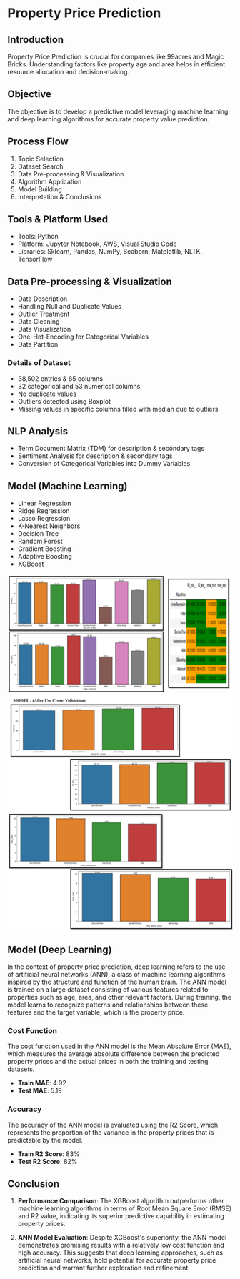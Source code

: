 # Property Price Prediction

## Introduction
Property Price Prediction is crucial for companies like 99acres and Magic Bricks. Understanding factors like property age and area helps in efficient resource allocation and decision-making.

## Objective
The objective is to develop a predictive model leveraging machine learning and deep learning algorithms for accurate property value prediction.

## Process Flow
1. Topic Selection
2. Dataset Search
3. Data Pre-processing & Visualization
4. Algorithm Application
5. Model Building
6. Interpretation & Conclusions

## Tools & Platform Used
- Tools: Python
- Platform: Jupyter Notebook, AWS, Visual Studio Code
- Libraries: Sklearn, Pandas, NumPy, Seaborn, Matplotlib, NLTK, TensorFlow

## Data Pre-processing & Visualization
- Data Description
- Handling Null and Duplicate Values
- Outlier Treatment
- Data Cleaning
- Data Visualization
- One-Hot-Encoding for Categorical Variables
- Data Partition

### Details of Dataset
- 38,502 entries & 85 columns
- 32 categorical and 53 numerical columns
- No duplicate values
- Outliers detected using Boxplot
- Missing values in specific columns filled with median due to outliers

## NLP Analysis
- Term Document Matrix (TDM) for description & secondary tags
- Sentiment Analysis for description & secondary tags
- Conversion of Categorical Variables into Dummy Variables

## Model (Machine Learning)
- Linear Regression
- Ridge Regression
- Lasso Regression
- K-Nearest Neighbors
- Decision Tree
- Random Forest
- Gradient Boosting
- Adaptive Boosting
- XGBoost

![Screenshot](Images/1.png)
![Screenshot](Images/2.png)
![Screenshot](Images/3.png)

## Model (Deep Learning)

In the context of property price prediction, deep learning refers to the use of artificial neural networks (ANN), a class of machine learning algorithms inspired by the structure and function of the human brain. The ANN model is trained on a large dataset consisting of various features related to properties such as age, area, and other relevant factors. During training, the model learns to recognize patterns and relationships between these features and the target variable, which is the property price.

### Cost Function
The cost function used in the ANN model is the Mean Absolute Error (MAE), which measures the average absolute difference between the predicted property prices and the actual prices in both the training and testing datasets.

- **Train MAE**: 4.92
- **Test MAE**: 5.19

### Accuracy
The accuracy of the ANN model is evaluated using the R2 Score, which represents the proportion of the variance in the property prices that is predictable by the model. 

- **Train R2 Score**: 83%
- **Test R2 Score**: 82%

## Conclusion

1. **Performance Comparison**: The XGBoost algorithm outperforms other machine learning algorithms in terms of Root Mean Square Error (RMSE) and R2 value, indicating its superior predictive capability in estimating property prices.

2. **ANN Model Evaluation**: Despite XGBoost's superiority, the ANN model demonstrates promising results with a relatively low cost function and high accuracy. This suggests that deep learning approaches, such as artificial neural networks, hold potential for accurate property price prediction and warrant further exploration and refinement.


